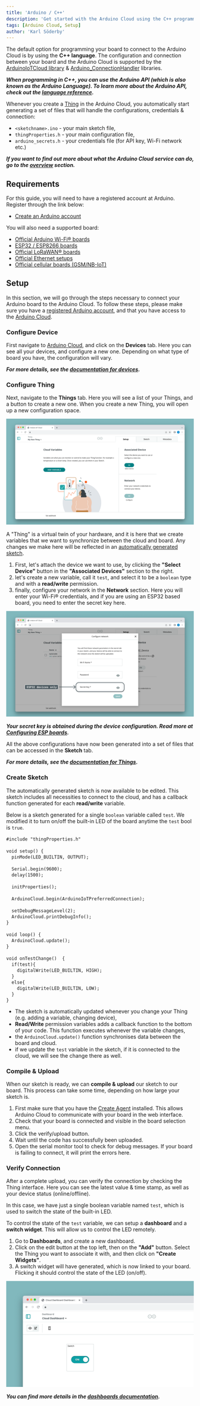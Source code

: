 ```yaml
---
title: 'Arduino / C++'
description: 'Get started with the Arduino Cloud using the C++ programming language.'
tags: [Arduino Cloud, Setup]
author: 'Karl Söderby'
---
```


The default option for programming your board to connect to the Arduino Cloud is by using the **C++ language**. The configuration and connection between your board and the Arduino Cloud is supported by the [ArduinoIoTCloud library](https://github.com/arduino-libraries/ArduinoIoTCloud) & [Arduino_ConnectionHandler](https://github.com/arduino-libraries/Arduino_ConnectionHandler) libraries.

***When programming in C++, you can use the Arduino API (which is also known as the Arduino Language). To learn more about the Arduino API, check out the [language reference](https://www.arduino.cc/reference/en/).***

Whenever you create a [Thing](/arduino-cloud/cloud-interface/things) in the Arduino Cloud, you automatically start generating a set of files that will handle the configurations, credentials & connection:
- `<sketchname>.ino` - your main sketch file,
- `thingProperties.h` - your main configuration file,
- `arduino_secrets.h` - your credentials file (for API key, Wi-Fi network etc.)

***If you want to find out more about what the Arduino Cloud service can do, go to the [overview](/arduino-cloud/guides/overview) section.*** 

## Requirements

For this guide, you will need to have a registered account at Arduino. Register through the link below:
- [Create an Arduino account](https://login.arduino.cc/login)

You will also need a supported board:
- [Official Arduino Wi-Fi® boards](/arduino-cloud/hardware/wifi)
- [ESP32 / ESP8266 boards](/arduino-cloud/hardware/wifi#configure-esp-boards)
- [Official LoRaWAN® boards](/arduino-cloud/hardware/lora) 
- [Official Ethernet setups](/arduino-cloud/hardware/ethernet)
- [Official cellular boards (GSM/NB-IoT)](/arduino-cloud/hardware/cellular)

## Setup

In this section, we will go through the steps necessary to connect your Arduino board to the Arduino Cloud. To follow these steps, please make sure you have a [registered Arduino account](https://login.arduino.cc/login), and that you have access to the [Arduino Cloud](app.arduino.cc).

### Configure Device

First navigate to [Arduino Cloud](app.arduino.cc), and click on the **Devices** tab. Here you can see all your devices, and configure a new one. Depending on what type of board you have, the configuration will vary.

***For more details, see the [documentation for devices](/arduino-cloud/hardware/devices).***

### Configure Thing

Next, navigate to the **Things** tab. Here you will see a list of your Things, and a button to create a new one. When you create a new Thing, you will open up a new configuration space.

![Arduino Cloud Thing Interface](assets/thing-config.png)

A "Thing" is a virtual twin of your hardware, and it is here that we create variables that we want to synchronize between the cloud and board. Any changes we make here will be reflected in an [automatically generated sketch](/arduino-cloud/cloud-interface/sketches#iot-sketches).

1. First, let's attach the device we want to use, by clicking the **"Select Device"** button in the **"Associated Devices"** section to the right. 
2. let's create a new variable, call it `test`, and select it to be a `boolean` type and with a **read/write** permission.
3. finally, configure your network in the **Network** section. Here you will enter your Wi-Fi® credentials, and if you are using an ESP32 based board, you need to enter the secret key here.

![Enter network credentials.](assets/esp32-only.png)

***Your secret key is obtained during the device configuration. Read more at [Configuring ESP boards](/arduino-cloud/hardware/wifi#configure-esp-boards).***

All the above configurations have now been generated into a set of files that can be accessed in the **Sketch** tab.

***For more details, see the [documentation for Things](/arduino-cloud/cloud-interface/things).***

### Create Sketch

The automatically generated sketch is now available to be edited. This sketch includes all necessities to connect to the cloud, and has a callback function generated for each **read/write** variable.

Below is a sketch generated for a single `boolean` variable called `test`. We modified it to turn on/off the built-in LED of the board anytime the `test` bool is `true`.

```arduino
#include "thingProperties.h"

void setup() {
  pinMode(LED_BUILTIN, OUTPUT);  

  Serial.begin(9600);
  delay(1500); 

  initProperties();

  ArduinoCloud.begin(ArduinoIoTPreferredConnection);
  
  setDebugMessageLevel(2);
  ArduinoCloud.printDebugInfo();
}

void loop() {
  ArduinoCloud.update();
}

void onTestChange()  {
  if(test){
    digitalWrite(LED_BUILTIN, HIGH);
  }
  else{
    digitalWrite(LED_BUILTIN, LOW);
  }
}
```

- The sketch is automatically updated whenever you change your Thing (e.g. adding a variable, changing device),
- **Read/Write** permission variables adds a callback function to the bottom of your code. This function executes whenever the variable changes,
- the `ArduinoCloud.update()` function synchronises data between the board and cloud.
- if we update the `test` variable in the sketch, if it is connected to the cloud, we will see the change there as well. 

### Compile & Upload

When our sketch is ready, we can **compile & upload** our sketch to our board. This process can take some time, depending on how large your sketch is.

1. First make sure that you have the [Create Agent](https://create.arduino.cc/getting-started/plugin/welcome) installed. This allows Arduino Cloud to communicate with your board in the web interface.
2. Check that your board is connected and visible in the board selection menu.
3. Click the verify/upload button.
4. Wait until the code has successfully been uploaded.
5. Open the serial monitor tool to check for debug messages. If your board is failing to connect, it will print the errors here.

### Verify Connection

After a complete upload, you can verify the connection by checking the Thing interface. Here you can see the latest value & time stamp, as well as your device status (online/offline).

In this case, we have just a single boolean variable named `test`, which is used to switch the state of the built-in LED.

To control the state of the `test` variable, we can setup a **dashboard** and a **switch widget**. This will allow us to control the LED remotely.

1. Go to **Dashboards**, and create a new dashboard.
2. Click on the edit button at the top left, then on the **"Add"** button. Select the Thing you want to associate it with, and then click on **"Create Widgets"**.
3. A switch widget will have generated, which is now linked to your board. Flicking it should control the state of the LED (on/off).

![Dashboard in the Arduino Cloud.](assets/dashboard.png)

***You can find more details in the [dashboards documentation](/arduino-cloud/cloud-interface/dashboard-widgets).***
